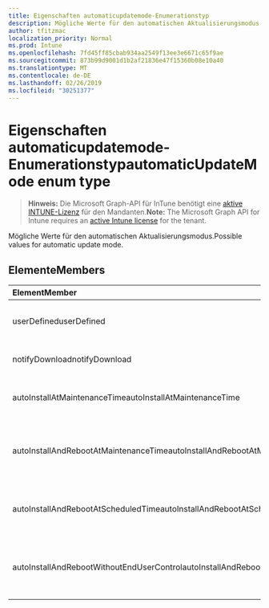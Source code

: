 ```yaml
---
title: Eigenschaften automaticupdatemode-Enumerationstyp
description: Mögliche Werte für den automatischen Aktualisierungsmodus.
author: tfitzmac
localization_priority: Normal
ms.prod: Intune
ms.openlocfilehash: 7fd45ff85cbab934aa2549f13ee3e6671c65f9ae
ms.sourcegitcommit: 873b99d9001d1b2af21836e47f15360b08e10a40
ms.translationtype: MT
ms.contentlocale: de-DE
ms.lasthandoff: 02/26/2019
ms.locfileid: "30251377"
---
```

# <a name="automaticupdatemode-enum-type"></a><span data-ttu-id="65ec1-103">Eigenschaften automaticupdatemode-Enumerationstyp</span><span class="sxs-lookup"><span data-stu-id="65ec1-103">automaticUpdateMode enum type</span></span>

> <span data-ttu-id="65ec1-104">**Hinweis:** Die Microsoft Graph-API für InTune benötigt eine [aktive INTUNE-Lizenz](https://go.microsoft.com/fwlink/?linkid=839381) für den Mandanten.</span><span class="sxs-lookup"><span data-stu-id="65ec1-104">**Note:** The Microsoft Graph API for Intune requires an [active Intune license](https://go.microsoft.com/fwlink/?linkid=839381) for the tenant.</span></span>

<span data-ttu-id="65ec1-105">Mögliche Werte für den automatischen Aktualisierungsmodus.</span><span class="sxs-lookup"><span data-stu-id="65ec1-105">Possible values for automatic update mode.</span></span>

## <a name="members"></a><span data-ttu-id="65ec1-106">Elemente</span><span class="sxs-lookup"><span data-stu-id="65ec1-106">Members</span></span>
|<span data-ttu-id="65ec1-107">Element</span><span class="sxs-lookup"><span data-stu-id="65ec1-107">Member</span></span>|<span data-ttu-id="65ec1-108">Wert</span><span class="sxs-lookup"><span data-stu-id="65ec1-108">Value</span></span>|<span data-ttu-id="65ec1-109">Beschreibung</span><span class="sxs-lookup"><span data-stu-id="65ec1-109">Description</span></span>|
|:---|:---|:---|
|<span data-ttu-id="65ec1-110">userDefined</span><span class="sxs-lookup"><span data-stu-id="65ec1-110">userDefined</span></span>|<span data-ttu-id="65ec1-111">0</span><span class="sxs-lookup"><span data-stu-id="65ec1-111">0</span></span>|<span data-ttu-id="65ec1-112">Benutzerdefiniert, Standardwert, keine Absicht.</span><span class="sxs-lookup"><span data-stu-id="65ec1-112">User Defined, default value, no intent.</span></span>|
|<span data-ttu-id="65ec1-113">notifyDownload</span><span class="sxs-lookup"><span data-stu-id="65ec1-113">notifyDownload</span></span>|<span data-ttu-id="65ec1-114">1</span><span class="sxs-lookup"><span data-stu-id="65ec1-114">1</span></span>|<span data-ttu-id="65ec1-115">Benachrichtigung beim Download.</span><span class="sxs-lookup"><span data-stu-id="65ec1-115">Notify on download.</span></span>|
|<span data-ttu-id="65ec1-116">autoInstallAtMaintenanceTime</span><span class="sxs-lookup"><span data-stu-id="65ec1-116">autoInstallAtMaintenanceTime</span></span>|<span data-ttu-id="65ec1-117">2</span><span class="sxs-lookup"><span data-stu-id="65ec1-117">2</span></span>|<span data-ttu-id="65ec1-118">Automatische Installation zur Wartungszeit.</span><span class="sxs-lookup"><span data-stu-id="65ec1-118">Auto-install at maintenance time.</span></span>|
|<span data-ttu-id="65ec1-119">autoInstallAndRebootAtMaintenanceTime</span><span class="sxs-lookup"><span data-stu-id="65ec1-119">autoInstallAndRebootAtMaintenanceTime</span></span>|<span data-ttu-id="65ec1-120">3</span><span class="sxs-lookup"><span data-stu-id="65ec1-120">3</span></span>|<span data-ttu-id="65ec1-121">Automatisches Installieren und Neustarten zum Zeitpunkt der Wartung.</span><span class="sxs-lookup"><span data-stu-id="65ec1-121">Auto-install and reboot at maintenance time.</span></span>|
|<span data-ttu-id="65ec1-122">autoInstallAndRebootAtScheduledTime</span><span class="sxs-lookup"><span data-stu-id="65ec1-122">autoInstallAndRebootAtScheduledTime</span></span>|<span data-ttu-id="65ec1-123">4</span><span class="sxs-lookup"><span data-stu-id="65ec1-123">4</span></span>|<span data-ttu-id="65ec1-124">Automatisches Installieren und Neustarten zum geplanten Zeitpunkt.</span><span class="sxs-lookup"><span data-stu-id="65ec1-124">Auto-install and reboot at scheduled time.</span></span>|
|<span data-ttu-id="65ec1-125">autoInstallAndRebootWithoutEndUserControl</span><span class="sxs-lookup"><span data-stu-id="65ec1-125">autoInstallAndRebootWithoutEndUserControl</span></span>|<span data-ttu-id="65ec1-126">5</span><span class="sxs-lookup"><span data-stu-id="65ec1-126">5</span></span>|<span data-ttu-id="65ec1-127">Automatisches Installieren und Neustarten ohne Endbenutzer Steuerelement</span><span class="sxs-lookup"><span data-stu-id="65ec1-127">Auto-install and restart without end-user control</span></span>|



